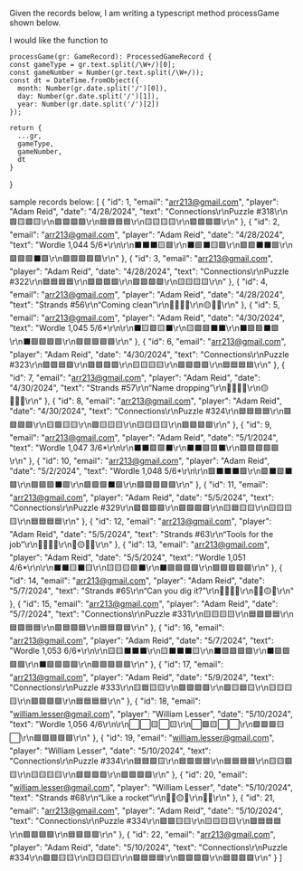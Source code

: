Given the records below, I am writing a typescript method processGame shown below.

I would like the function to

    processGame(gr: GameRecord): ProcessedGameRecord {
    const gameType = gr.text.split(/\W+/)[0];
    const gameNumber = Number(gr.text.split(/\W+/));
    const dt = DateTime.fromObject({
      month: Number(gr.date.split('/')[0]),
      day: Number(gr.date.split('/')[1]),
      year: Number(gr.date.split('/')[2])
    });

    return {
      ...gr,
      gameType,
      gameNumber,
      dt
    }
  }

sample records below:
[
    {
        "id": 1,
        "email": "arr213@gmail.com",
        "player": "Adam Reid",
        "date": "4/28/2024",
        "text": "Connections\r\nPuzzle #318\r\n🟪🟨🟩🟨\r\n🟩🟩🟩🟩\r\n🟦🟦🟦🟦\r\n🟨🟨🟨🟨\r\n🟪🟪🟪🟪\r\n"
    },
    {
        "id": 2,
        "email": "arr213@gmail.com",
        "player": "Adam Reid",
        "date": "4/28/2024",
        "text": "Wordle 1,044 5/6*\r\n\r\n⬛⬛⬛🟨🟩\r\n⬛🟩⬛🟨🟩\r\n🟩🟩⬛⬛🟩\r\n🟩🟩🟩⬛🟩\r\n🟩🟩🟩🟩🟩\r\n"
    },
    {
        "id": 3,
        "email": "arr213@gmail.com",
        "player": "Adam Reid",
        "date": "4/28/2024",
        "text": "Connections\r\nPuzzle #322\r\n🟦🟦🟦🟦\r\n🟩🟩🟩🟩\r\n🟪🟪🟪🟪\r\n🟨🟨🟨🟨\r\n"
    },
    {
        "id": 4,
        "email": "arr213@gmail.com",
        "player": "Adam Reid",
        "date": "4/28/2024",
        "text": "Strands #56\r\n“Coming clean”\r\n🔵🔵🔵🔵\r\n🟡🔵🔵\r\n"
    },
    {
        "id": 5,
        "email": "arr213@gmail.com",
        "player": "Adam Reid",
        "date": "4/30/2024",
        "text": "Wordle 1,045 5/6*\r\n\r\n⬛🟨🟩🟨⬛\r\n🟨🟩🟩⬛⬛\r\n⬛🟩🟩⬛🟩\r\n⬛🟩🟩🟩🟩\r\n🟩🟩🟩🟩🟩\r\n"
    },
    {
        "id": 6,
        "email": "arr213@gmail.com",
        "player": "Adam Reid",
        "date": "4/30/2024",
        "text": "Connections\r\nPuzzle #323\r\n🟪🟩🟦🟪\r\n🟩🟩🟩🟩\r\n🟨🟨🟨🟨\r\n🟪🟪🟪🟪\r\n🟦🟦🟦🟦\r\n"
    },
    {
        "id": 7,
        "email": "arr213@gmail.com",
        "player": "Adam Reid",
        "date": "4/30/2024",
        "text": "Strands #57\r\n“Name dropping”\r\n🔵🔵🔵🔵\r\n🟡🔵🔵🔵\r\n"
    },
    {
        "id": 8,
        "email": "arr213@gmail.com",
        "player": "Adam Reid",
        "date": "4/30/2024",
        "text": "Connections\r\nPuzzle #324\r\n🟦🟦🟦🟦\r\n🟩🟩🟩🟩\r\n🟨🟪🟨🟨\r\n🟪🟨🟨🟨\r\n🟨🟨🟨🟨\r\n🟪🟪🟪🟪\r\n"
    },
    {
        "id": 9,
        "email": "arr213@gmail.com",
        "player": "Adam Reid",
        "date": "5/1/2024",
        "text": "Wordle 1,047 3/6*\r\n\r\n⬛⬛🟩🟩⬛\r\n⬛⬛🟩🟩⬛\r\n🟩🟩🟩🟩🟩\r\n"
    },
    {
        "id": 10,
        "email": "arr213@gmail.com",
        "player": "Adam Reid",
        "date": "5/2/2024",
        "text": "Wordle 1,048 5/6*\r\n\r\n🟩⬛⬛⬛🟩\r\n🟩⬛🟩⬛🟩\r\n🟩🟩🟩⬛🟩\r\n🟩🟩🟩⬛🟩\r\n🟩🟩🟩🟩🟩\r\n"
    },
    {
        "id": 11,
        "email": "arr213@gmail.com",
        "player": "Adam Reid",
        "date": "5/5/2024",
        "text": "Connections\r\nPuzzle #329\r\n🟪🟪🟪🟪\r\n🟩🟩🟩🟩\r\n🟨🟦🟨🟨\r\n🟨🟨🟨🟨\r\n🟦🟦🟦🟦\r\n"
    },
    {
        "id": 12,
        "email": "arr213@gmail.com",
        "player": "Adam Reid",
        "date": "5/5/2024",
        "text": "Strands #63\r\n“Tools for the job”\r\n🔵🔵🔵🔵\r\n🔵🟡🔵🔵\r\n"
    },
    {
        "id": 13,
        "email": "arr213@gmail.com",
        "player": "Adam Reid",
        "date": "5/5/2024",
        "text": "Wordle 1,051 4/6*\r\n\r\n⬛⬛🟨⬛🟨\r\n🟨🟨🟨🟩⬛\r\n⬛🟩🟩🟩🟩\r\n🟩🟩🟩🟩🟩\r\n"
    },
    {
        "id": 14,
        "email": "arr213@gmail.com",
        "player": "Adam Reid",
        "date": "5/7/2024",
        "text": "Strands #65\r\n“Can you dig it?”\r\n🔵💡🔵🔵\r\n🔵🔵🟡🔵\r\n"
    },
    {
        "id": 15,
        "email": "arr213@gmail.com",
        "player": "Adam Reid",
        "date": "5/7/2024",
        "text": "Connections\r\nPuzzle #331\r\n🟨🟨🟨🟨\r\n🟦🟪🟩🟦\r\n🟦🟩🟦🟦\r\n🟩🟦🟩🟦\r\n🟦🟦🟪🟦\r\n"
    },
    {
        "id": 16,
        "email": "arr213@gmail.com",
        "player": "Adam Reid",
        "date": "5/7/2024",
        "text": "Wordle 1,053 6/6*\r\n\r\n🟨🟨⬛⬛⬛\r\n🟨⬛⬛⬛🟨\r\n⬛🟩🟩🟩🟩\r\n⬛🟩🟩🟩🟩\r\n⬛🟩🟩🟩🟩\r\n🟩🟩🟩🟩🟩\r\n"
    },
    {
        "id": 17,
        "email": "arr213@gmail.com",
        "player": "Adam Reid",
        "date": "5/9/2024",
        "text": "Connections\r\nPuzzle #333\r\n🟨🟦🟨🟨\r\n🟪🟪🟪🟪\r\n🟩🟨🟦🟨\r\n🟨🟨🟨🟨\r\n🟩🟩🟩🟩\r\n🟦🟦🟦🟦\r\n"
    },
    {
        "id": 18,
        "email": "william.lesser@gmail.com",
        "player": "William Lesser",
        "date": "5/10/2024",
        "text": "Wordle 1,056 4/6\r\n\r\n⬜⬜🟨⬜🟨\r\n⬜🟩🟨⬜⬜\r\n🟩🟩🟩🟨⬜\r\n🟩🟩🟩🟩🟩\r\n"
    },
    {
        "id": 19,
        "email": "william.lesser@gmail.com",
        "player": "William Lesser",
        "date": "5/10/2024",
        "text": "Connections\r\nPuzzle #334\r\n🟦🟦🟩🟨\r\n🟦🟪🟦🟦\r\n🟦🟦🟦🟦\r\n🟨🟨🟩🟨\r\n🟨🟨🟨🟨\r\n🟩🟩🟩🟩\r\n🟪🟪🟪🟪\r\n"
    },
    {
        "id": 20,
        "email": "william.lesser@gmail.com",
        "player": "William Lesser",
        "date": "5/10/2024",
        "text": "Strands #68\r\n“Like a rocket”\r\n🔵🔵🟡🔵\r\n🔵🔵\r\n"
    },
    {
        "id": 21,
        "email": "arr213@gmail.com",
        "player": "Adam Reid",
        "date": "5/10/2024",
        "text": "Connections\r\nPuzzle #334\r\n🟪🟩🟨🟨\r\n🟨🟨🟨🟨\r\n🟩🟦🟦🟦\r\n🟪🟩🟪🟪\r\n🟦🟪🟪🟪\r\n"
    },
    {
        "id": 22,
        "email": "arr213@gmail.com",
        "player": "Adam Reid",
        "date": "5/10/2024",
        "text": "Connections\r\nPuzzle #334\r\n🟪🟩🟨🟨\r\n🟨🟨🟨🟨\r\n🟩🟦🟦🟦\r\n🟪🟩🟪🟪\r\n🟦🟪🟪🟪\r\n"
    }
]